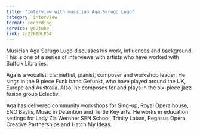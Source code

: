 ```yaml
---
title: "Interview with musician Aga Serugo Lugo"
category: interview
format: recording
service: youtube
link: 2n27BIGLP54
---
```


Musician Aga Serugo Lugo discusses his work, influences and background. This is one of a series of interviews with artists who have worked with Suffolk Libraries.

Aga is a vocalist, clarinettist, pianist, composer and workshop leader. He sings in the 9 piece Funk band Gefunkt, who have played around the UK, Europe and Australia. Also, he composes for and plays in the six-piece jazz-fusion group Eclectiv.

Aga has delivered community workshops for Sing-up, Royal Opera house, ENO Baylis, Music in Detention  and Turtle Key arts. He works in education settings for Lady Zia Wernher SEN School, Trinity Laban, Pegasus Opera, Creative Partnerships and Hatch My Ideas.
